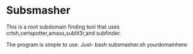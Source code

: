 # Subsmasher
This is a root subdomain finding tool that uses crtsh,certspotter,amass,sublit3r,and subfinder.

The program is simple to use. Just- bash subsmasher.sh yourdomainhere
